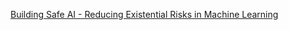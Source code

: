 
[Building Safe AI - Reducing Existential Risks in Machine Learning](https://www.freecodecamp.org/news/building-safe-ai-reducing-existential-risks-in-machine-learning/)
